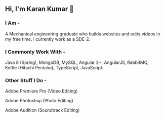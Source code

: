 ## Hi, I'm Karan Kumar 🌃

<!--
**Kashin98/Kashin98** is a ✨ _special_ ✨ repository because its `README.md` (this file) appears on your GitHub profile.-->

### I Am -
A Mechanical engineering graduate who builds websites and edits videos in my free time. I currently work as a SDE-2.


### I Commonly Work With -
Java 8 (Spring), MongoDB, MySQL, Angular 2+, AngularJS, RabbitMQ, Kettle (Hitachi Pentaho), TypeScript, JavaScript.

### Other Stuff I Do -
Adobe Premiere Pro (Video Editing)

Adobe Photoshop (Photo Editing)

Adobe Audition (Soundtrack Editing)
